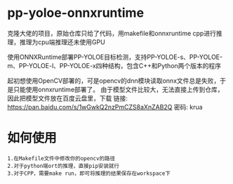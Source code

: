 # pp-yoloe-onnxruntime
克隆大佬的项目，原始仓库只给了代码，用makefile和onnxruntime cpp进行推理，推理为cpu端推理还未使用GPU

使用ONNXRuntime部署PP-YOLOE目标检测，支持PP-YOLOE-s、PP-YOLOE-m、PP-YOLOE-l、PP-YOLOE-x四种结构，包含C++和Python两个版本的程序

起初想使用OpenCV部署的，可是opencv的dnn模块读取onnx文件总是失败，于是只能使用onnxruntime部署了。
由于模型文件比较大，无法直接上传到仓库，因此把模型文件放在百度云盘里，下载
链接: https://pan.baidu.com/s/1wGwkQ2nzPmCZS8aXnZAB2Q  密码: krua

# 如何使用
```
1.在Makefile文件中修改你的opencv的路径
2.对于python端ort的推理，直接pip安装就行
3.对于CPP，需要make run，即可将推理的结果保存在workspace下
```

